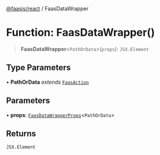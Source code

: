 [@faasjs/react](../README.md) / FaasDataWrapper

# Function: FaasDataWrapper()

> **FaasDataWrapper**\<`PathOrData`\>(`props`): `JSX.Element`

## Type Parameters

• **PathOrData** *extends* [`FaasAction`](../type-aliases/FaasAction.md)

## Parameters

• **props**: [`FaasDataWrapperProps`](../type-aliases/FaasDataWrapperProps.md)\<`PathOrData`\>

## Returns

`JSX.Element`
